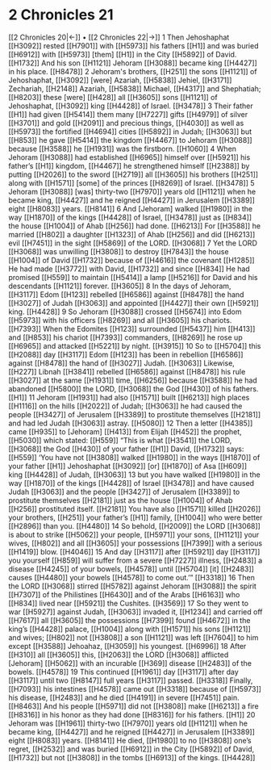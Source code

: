 # 2 Chronicles 21
[[2 Chronicles 20|←]] • [[2 Chronicles 22|→]]
1 Then Jehoshaphat [[H3092]] rested [[H7901]] with [[H5973]] his fathers [[H1]] and was buried [[H6912]] with [[H5973]] [them] [[H1]] in the City [[H5892]] of David. [[H1732]] And his son [[H1121]] Jehoram [[H3088]] became king [[H4427]] in his place. [[H8478]] 
2 Jehoram's brothers, [[H251]] the sons [[H1121]] of Jehoshaphat, [[H3092]] [were] Azariah, [[H5838]] Jehiel, [[H3171]] Zechariah, [[H2148]] Azariah, [[H5838]] Michael, [[H4317]] and Shephatiah; [[H8203]] these [were] [[H428]] all [[H3605]] sons [[H1121]] of Jehoshaphat, [[H3092]] king [[H4428]] of Israel. [[H3478]] 
3 Their father [[H1]] had given [[H5414]] them many [[H7227]] gifts [[H4979]] of silver [[H3701]] and gold [[H2091]] and precious things, [[H4030]] as well as [[H5973]] the fortified [[H4694]] cities [[H5892]] in Judah; [[H3063]] but [[H853]] he gave [[H5414]] the kingdom [[H4467]] to Jehoram [[H3088]] because [[H3588]] he [[H1931]] was the firstborn. [[H1060]] 
4 When Jehoram [[H3088]] had established [[H6965]] himself over [[H5921]] his father’s [[H1]] kingdom, [[H4467]] he strengthened himself [[H2388]] by putting [[H2026]] to the sword [[H2719]] all [[H3605]] his brothers [[H251]] along with [[H1571]] [some] of the princes [[H8269]] of Israel. [[H3478]] 
5 Jehoram [[H3088]] [was] thirty-two [[H7970]] years old [[H1121]] when he became king, [[H4427]] and he reigned [[H4427]] in Jerusalem [[H3389]] eight [[H8083]] years. [[H8141]] 
6 And [Jehoram] walked [[H1980]] in the way [[H1870]] of the kings [[H4428]] of Israel, [[H3478]] just as [[H834]] the house [[H1004]] of Ahab [[H256]] had done. [[H6213]] For [[H3588]] he  married [[H802]] a daughter [[H1323]] of Ahab [[H256]] and did [[H6213]] evil [[H7451]] in the sight [[H5869]] of the LORD. [[H3068]] 
7 Yet the LORD [[H3068]] was unwilling [[H3808]] to destroy [[H7843]] the house [[H1004]] of David [[H1732]] because of [[H4616]] the covenant [[H1285]] He had made [[H3772]] with David, [[H1732]] and since [[H834]] He had promised [[H559]] to maintain [[H5414]] a lamp [[H5216]] for David  and his descendants [[H1121]] forever. [[H3605]] 
8 In the days of Jehoram, [[H3117]] Edom [[H123]] rebelled [[H6586]] against [[H8478]] the hand [[H3027]] of Judah [[H3063]] and appointed [[H4427]] their own [[H5921]] king. [[H4428]] 
9 So Jehoram [[H3088]] crossed [[H5674]] into Edom [[H5973]] with his officers [[H8269]] and all [[H3605]] his chariots. [[H7393]] When the Edomites [[H123]] surrounded [[H5437]] him [[H413]] and [[H853]] his chariot [[H7393]] commanders, [[H8269]] he rose up [[H6965]] and attacked [[H5221]] by night. [[H3915]] 
10 So to [[H5704]] this [[H2088]] day [[H3117]] Edom [[H123]] has been in rebellion [[H6586]] against [[H8478]] the hand of [[H3027]] Judah. [[H3063]] Likewise, [[H227]] Libnah [[H3841]] rebelled [[H6586]] against [[H8478]] his rule [[H3027]] at the same [[H1931]] time, [[H6256]] because [[H3588]] he had abandoned [[H5800]] the LORD, [[H3068]] the God [[H430]] of his fathers. [[H1]] 
11 Jehoram [[H1931]] had also [[H1571]] built [[H6213]] high places [[H1116]] on the hills [[H2022]] of Judah; [[H3063]] he had caused the people [[H3427]] of Jerusalem [[H3389]] to prostitute themselves [[H2181]] and had led Judah [[H3063]] astray. [[H5080]] 
12 Then a letter [[H4385]] came [[H935]] to [Jehoram] [[H413]] from Elijah [[H452]] the prophet, [[H5030]] which stated: [[H559]] “This is what [[H3541]] the LORD, [[H3068]] the God [[H430]] of your father [[H1]] David, [[H1732]] says: [[H559]] ‘You have not [[H3808]] walked [[H1980]] in the ways [[H1870]] of your father [[H1]] Jehoshaphat [[H3092]] [or] [[H1870]] of Asa [[H609]] king [[H4428]] of Judah, [[H3063]] 
13 but you have walked [[H1980]] in the way [[H1870]] of the kings [[H4428]] of Israel [[H3478]] and have caused Judah [[H3063]] and the people [[H3427]] of Jerusalem [[H3389]] to prostitute themselves [[H2181]] just as the house [[H1004]] of Ahab [[H256]] prostituted itself. [[H2181]] You have also [[H1571]] killed [[H2026]] your brothers, [[H251]] your father’s [[H1]] family, [[H1004]] who were better [[H2896]] than you. [[H4480]] 
14 So behold, [[H2009]] the LORD [[H3068]] is about to strike [[H5062]] your people, [[H5971]] your sons, [[H1121]] your wives, [[H802]] and all [[H3605]] your possessions [[H7399]] with a serious [[H1419]] blow. [[H4046]] 
15 And day [[H3117]] after [[H5921]] day [[H3117]] you yourself [[H859]] will suffer from a severe [[H7227]] illness, [[H2483]] a disease [[H4245]] of your bowels, [[H4578]] until [[H5704]] [it] [[H2483]] causes [[H4480]] your bowels [[H4578]] to come out.’” [[H3318]] 
16 Then the LORD [[H3068]] stirred [[H5782]] against Jehoram [[H3088]] the spirit [[H7307]] of the Philistines [[H6430]] and of the Arabs [[H6163]] who [[H834]] lived near [[H5921]] the Cushites. [[H3569]] 
17 So they went to war [[H5927]] against Judah, [[H3063]] invaded it, [[H1234]] and carried off [[H7617]] all [[H3605]] the possessions [[H7399]] found [[H4672]] in the king’s [[H4428]] palace, [[H1004]] along with [[H1571]] his sons [[H1121]] and wives; [[H802]] not [[H3808]] a son [[H1121]] was left [[H7604]] to him except [[H3588]] Jehoahaz, [[H3059]] his youngest. [[H6996]] 
18 After [[H310]] all [[H3605]] this, [[H2063]] the LORD [[H3068]] afflicted [Jehoram] [[H5062]] with an incurable [[H369]] disease [[H2483]] of the bowels. [[H4578]] 
19 This continued [[H1961]] day [[H3117]] after day [[H3117]] until two [[H8147]] full years [[H3117]] passed. [[H3318]] Finally, [[H7093]] his intestines [[H4578]] came out [[H3318]] because of [[H5973]] his disease, [[H2483]] and he died [[H4191]] in severe [[H7451]] pain. [[H8463]] And his people [[H5971]] did not [[H3808]] make [[H6213]] a fire [[H8316]] in his honor  as they had done [[H8316]] for his fathers. [[H1]] 
20 Jehoram was [[H1961]] thirty-two [[H7970]] years old [[H1121]] when he became king, [[H4427]] and he reigned [[H4427]] in Jerusalem [[H3389]] eight [[H8083]] years. [[H8141]] He died, [[H1980]] to no [[H3808]] one’s regret, [[H2532]] and was buried [[H6912]] in the City [[H5892]] of David, [[H1732]] but not [[H3808]] in the tombs [[H6913]] of the kings. [[H4428]] 
